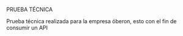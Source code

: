 PRUEBA TÉCNICA  

Prueba técnica realizada para la empresa óberon, esto con el fin de consumir un API 
